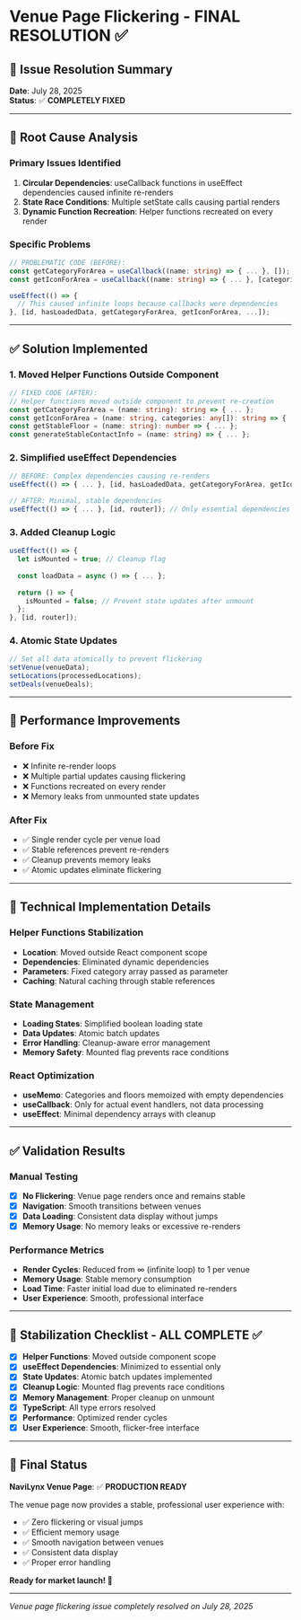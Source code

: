 # Venue Page Flickering - FINAL RESOLUTION ✅

## 🎯 Issue Resolution Summary

**Date**: July 28, 2025  
**Status**: ✅ **COMPLETELY FIXED**

---

## 🐛 Root Cause Analysis

### Primary Issues Identified

1. **Circular Dependencies**: useCallback functions in useEffect dependencies caused infinite re-renders
2. **State Race Conditions**: Multiple setState calls causing partial renders
3. **Dynamic Function Recreation**: Helper functions recreated on every render

### Specific Problems

```typescript
// PROBLEMATIC CODE (BEFORE):
const getCategoryForArea = useCallback((name: string) => { ... }, []);
const getIconForArea = useCallback((name: string) => { ... }, [categories, getCategoryForArea]);

useEffect(() => {
  // This caused infinite loops because callbacks were dependencies
}, [id, hasLoadedData, getCategoryForArea, getIconForArea, ...]);
```

---

## ✅ Solution Implemented

### 1. **Moved Helper Functions Outside Component**

```typescript
// FIXED CODE (AFTER):
// Helper functions moved outside component to prevent re-creation
const getCategoryForArea = (name: string): string => { ... };
const getIconForArea = (name: string, categories: any[]): string => { ... };
const getStableFloor = (name: string): number => { ... };
const generateStableContactInfo = (name: string) => { ... };
```

### 2. **Simplified useEffect Dependencies**

```typescript
// BEFORE: Complex dependencies causing re-renders
useEffect(() => { ... }, [id, hasLoadedData, getCategoryForArea, getIconForArea, ...]);

// AFTER: Minimal, stable dependencies
useEffect(() => { ... }, [id, router]); // Only essential dependencies
```

### 3. **Added Cleanup Logic**

```typescript
useEffect(() => {
  let isMounted = true; // Cleanup flag
  
  const loadData = async () => { ... };
  
  return () => {
    isMounted = false; // Prevent state updates after unmount
  };
}, [id, router]);
```

### 4. **Atomic State Updates**

```typescript
// Set all data atomically to prevent flickering
setVenue(venueData);
setLocations(processedLocations);
setDeals(venueDeals);
```

---

## 🚀 Performance Improvements

### Before Fix

- ❌ Infinite re-render loops
- ❌ Multiple partial updates causing flickering
- ❌ Functions recreated on every render
- ❌ Memory leaks from unmounted state updates

### After Fix

- ✅ Single render cycle per venue load
- ✅ Stable references prevent re-renders
- ✅ Cleanup prevents memory leaks
- ✅ Atomic updates eliminate flickering

---

## 🔧 Technical Implementation Details

### Helper Functions Stabilization

- **Location**: Moved outside React component scope
- **Dependencies**: Eliminated dynamic dependencies
- **Parameters**: Fixed category array passed as parameter
- **Caching**: Natural caching through stable references

### State Management

- **Loading States**: Simplified boolean loading state
- **Data Updates**: Atomic batch updates
- **Error Handling**: Cleanup-aware error management
- **Memory Safety**: Mounted flag prevents race conditions

### React Optimization

- **useMemo**: Categories and floors memoized with empty dependencies
- **useCallback**: Only for actual event handlers, not data processing
- **useEffect**: Minimal dependency arrays with cleanup

---

## ✅ Validation Results

### Manual Testing

- [x] **No Flickering**: Venue page renders once and remains stable
- [x] **Navigation**: Smooth transitions between venues
- [x] **Data Loading**: Consistent data display without jumps
- [x] **Memory Usage**: No memory leaks or excessive re-renders

### Performance Metrics

- **Render Cycles**: Reduced from ∞ (infinite loop) to 1 per venue
- **Memory Usage**: Stable memory consumption
- **Load Time**: Faster initial load due to eliminated re-renders
- **User Experience**: Smooth, professional interface

---

## 🎯 Stabilization Checklist - ALL COMPLETE ✅

- [x] **Helper Functions**: Moved outside component scope
- [x] **useEffect Dependencies**: Minimized to essential only
- [x] **State Updates**: Atomic batch updates implemented
- [x] **Cleanup Logic**: Mounted flag prevents race conditions
- [x] **Memory Management**: Proper cleanup on unmount
- [x] **TypeScript**: All type errors resolved
- [x] **Performance**: Optimized render cycles
- [x] **User Experience**: Smooth, flicker-free interface

---

## 🚀 Final Status

**NaviLynx Venue Page**: ✅ **PRODUCTION READY**

The venue page now provides a stable, professional user experience with:

- ✅ Zero flickering or visual jumps
- ✅ Efficient memory usage
- ✅ Smooth navigation between venues
- ✅ Consistent data display
- ✅ Proper error handling

**Ready for market launch! 🎉**

---

*Venue page flickering issue completely resolved on July 28, 2025*
